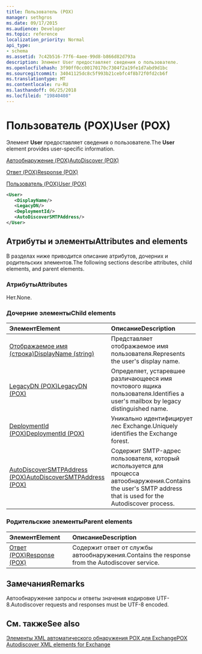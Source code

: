 ```yaml
---
title: Пользователь (POX)
manager: sethgros
ms.date: 09/17/2015
ms.audience: Developer
ms.topic: reference
localization_priority: Normal
api_type:
- schema
ms.assetid: 7c42b516-77f6-4aee-99d8-b866d82d793a
description: Элемент User предоставляет сведения о пользователе.
ms.openlocfilehash: 3f90ff0cc00170170c7304f2a19fe1d7abd9d1bc
ms.sourcegitcommit: 34041125dc8c5f993b21cebfc4f8b72f0fd2cb6f
ms.translationtype: MT
ms.contentlocale: ru-RU
ms.lasthandoff: 06/25/2018
ms.locfileid: "19840408"
---
```

# <a name="user-pox"></a><span data-ttu-id="5c664-103">Пользователь (POX)</span><span class="sxs-lookup"><span data-stu-id="5c664-103">User (POX)</span></span>

<span data-ttu-id="5c664-104">Элемент **User** предоставляет сведения о пользователе.</span><span class="sxs-lookup"><span data-stu-id="5c664-104">The **User** element provides user-specific information.</span></span> 
  
[<span data-ttu-id="5c664-105">Автообнаружение (POX)</span><span class="sxs-lookup"><span data-stu-id="5c664-105">AutoDiscover (POX)</span></span>](autodiscover-pox.md)
  
[<span data-ttu-id="5c664-106">Ответ (POX)</span><span class="sxs-lookup"><span data-stu-id="5c664-106">Response (POX)</span></span>](response-pox.md)
  
[<span data-ttu-id="5c664-107">Пользователь (POX)</span><span class="sxs-lookup"><span data-stu-id="5c664-107">User (POX)</span></span>](user-pox.md)
  
```xml
<User>
   <DisplayName/>
   <LegacyDN/>
   <DeploymentId/>
   <AutoDiscoverSMTPAddress/>
</User>
```

## <a name="attributes-and-elements"></a><span data-ttu-id="5c664-108">Атрибуты и элементы</span><span class="sxs-lookup"><span data-stu-id="5c664-108">Attributes and elements</span></span>

<span data-ttu-id="5c664-109">В разделах ниже приводится описание атрибутов, дочерних и родительских элементов.</span><span class="sxs-lookup"><span data-stu-id="5c664-109">The following sections describe attributes, child elements, and parent elements.</span></span>
  
### <a name="attributes"></a><span data-ttu-id="5c664-110">Атрибуты</span><span class="sxs-lookup"><span data-stu-id="5c664-110">Attributes</span></span>

<span data-ttu-id="5c664-111">Нет.</span><span class="sxs-lookup"><span data-stu-id="5c664-111">None.</span></span>
  
### <a name="child-elements"></a><span data-ttu-id="5c664-112">Дочерние элементы</span><span class="sxs-lookup"><span data-stu-id="5c664-112">Child elements</span></span>

|<span data-ttu-id="5c664-113">**Элемент**</span><span class="sxs-lookup"><span data-stu-id="5c664-113">**Element**</span></span>|<span data-ttu-id="5c664-114">**Описание**</span><span class="sxs-lookup"><span data-stu-id="5c664-114">**Description**</span></span>|
|:-----|:-----|
|[<span data-ttu-id="5c664-115">Отображаемое имя (строка)</span><span class="sxs-lookup"><span data-stu-id="5c664-115">DisplayName (string)</span></span>](displayname-string.md) <br/> |<span data-ttu-id="5c664-116">Представляет отображаемое имя пользователя.</span><span class="sxs-lookup"><span data-stu-id="5c664-116">Represents the user's display name.</span></span>  <br/> |
|[<span data-ttu-id="5c664-117">LegacyDN (POX)</span><span class="sxs-lookup"><span data-stu-id="5c664-117">LegacyDN (POX)</span></span>](legacydn-pox.md) <br/> |<span data-ttu-id="5c664-118">Определяет, устаревшее различающееся имя почтового ящика пользователя.</span><span class="sxs-lookup"><span data-stu-id="5c664-118">Identifies a user's mailbox by legacy distinguished name.</span></span>  <br/> |
|[<span data-ttu-id="5c664-119">DeploymentId (POX)</span><span class="sxs-lookup"><span data-stu-id="5c664-119">DeploymentId (POX)</span></span>](deploymentid-pox.md) <br/> |<span data-ttu-id="5c664-120">Уникально идентифицирует лес Exchange.</span><span class="sxs-lookup"><span data-stu-id="5c664-120">Uniquely identifies the Exchange forest.</span></span>  <br/> |
|[<span data-ttu-id="5c664-121">AutoDiscoverSMTPAddress (POX)</span><span class="sxs-lookup"><span data-stu-id="5c664-121">AutoDiscoverSMTPAddress (POX)</span></span>](autodiscoversmtpaddress-pox.md) <br/> |<span data-ttu-id="5c664-122">Содержит SMTP-адрес пользователя, который используется для процесса автообнаружения.</span><span class="sxs-lookup"><span data-stu-id="5c664-122">Contains the user's SMTP address that is used for the Autodiscover process.</span></span>  <br/> |
   
### <a name="parent-elements"></a><span data-ttu-id="5c664-123">Родительские элементы</span><span class="sxs-lookup"><span data-stu-id="5c664-123">Parent elements</span></span>

|<span data-ttu-id="5c664-124">**Элемент**</span><span class="sxs-lookup"><span data-stu-id="5c664-124">**Element**</span></span>|<span data-ttu-id="5c664-125">**Описание**</span><span class="sxs-lookup"><span data-stu-id="5c664-125">**Description**</span></span>|
|:-----|:-----|
|[<span data-ttu-id="5c664-126">Ответ (POX)</span><span class="sxs-lookup"><span data-stu-id="5c664-126">Response (POX)</span></span>](response-pox.md) <br/> |<span data-ttu-id="5c664-127">Содержит ответ от службы автообнаружения.</span><span class="sxs-lookup"><span data-stu-id="5c664-127">Contains the response from the Autodiscover service.</span></span>  <br/> |
   
## <a name="remarks"></a><span data-ttu-id="5c664-128">Замечания</span><span class="sxs-lookup"><span data-stu-id="5c664-128">Remarks</span></span>

<span data-ttu-id="5c664-129">Автообнаружение запросы и ответы значения кодировке UTF-8.</span><span class="sxs-lookup"><span data-stu-id="5c664-129">Autodiscover requests and responses must be UTF-8 encoded.</span></span>
  
## <a name="see-also"></a><span data-ttu-id="5c664-130">См. также</span><span class="sxs-lookup"><span data-stu-id="5c664-130">See also</span></span>



[<span data-ttu-id="5c664-131">Элементы XML автоматического обнаружения POX для Exchange</span><span class="sxs-lookup"><span data-stu-id="5c664-131">POX Autodiscover XML elements for Exchange</span></span>](pox-autodiscover-xml-elements-for-exchange.md)

